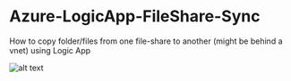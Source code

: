 # Azure-LogicApp-FileShare-Sync
How to copy folder/files from one file-share to another (might be behind a vnet) using Logic App

![alt text](https://github.com/pazinio/Azure-LogicApp-FileShares-Sync/blob/master/image.jpg?raw=true)

